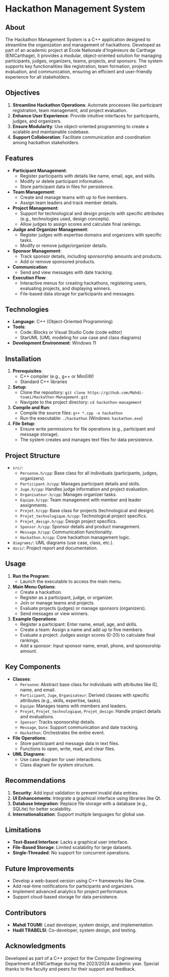 # Hackathon Management System

## About
The Hackathon Management System is a C++ application designed to streamline the organization and management of hackathons. Developed as part of an academic project at École Nationale d'Ingénieurs de Carthage (ENICarthage), it provides a modular, object-oriented solution for managing participants, judges, organizers, teams, projects, and sponsors. The system supports key functionalities like registration, team formation, project evaluation, and communication, ensuring an efficient and user-friendly experience for all stakeholders.

## Objectives
1. **Streamline Hackathon Operations**: Automate processes like participant registration, team management, and project evaluation.
2. **Enhance User Experience**: Provide intuitive interfaces for participants, judges, and organizers.
3. **Ensure Modularity**: Use object-oriented programming to create a scalable and maintainable codebase.
4. **Support Collaboration**: Facilitate communication and coordination among hackathon stakeholders.

## Features
- **Participant Management**:
  - Register participants with details like name, email, age, and skills.
  - Modify or delete participant information.
  - Store participant data in files for persistence.
- **Team Management**:
  - Create and manage teams with up to five members.
  - Assign team leaders and track member details.
- **Project Management**:
  - Support for technological and design projects with specific attributes (e.g., technologies used, design concepts).
  - Allow judges to assign scores and calculate final rankings.
- **Judge and Organizer Management**:
  - Register judges with expertise domains and organizers with specific tasks.
  - Modify or remove judge/organizer details.
- **Sponsor Management**:
  - Track sponsor details, including sponsorship amounts and products.
  - Add or remove sponsored products.
- **Communication**:
  - Send and view messages with date tracking.
- **Execution Flow**:
  - Interactive menus for creating hackathons, registering users, evaluating projects, and displaying winners.
  - File-based data storage for participants and messages.

## Technologies
- **Language**: C++ (Object-Oriented Programming)
- **Tools**:
  - Code::Blocks or Visual Studio Code (code editor)
  - StarUML (UML modeling for use case and class diagrams)
- **Development Environment**: Windows 11

## Installation
1. **Prerequisites**:
   - C++ compiler (e.g., g++ or MinGW)
   - Standard C++ libraries
2. **Setup**:
   - Clone the repository: `git clone https://github.com/Mahdi-toumi/Hackathon-Management.git`
   - Navigate to the project directory: `cd hackathon-management`
3. **Compile and Run**:
   - Compile the source files: `g++ *.cpp -o hackathon`
   - Run the executable: `./hackathon` (Windows: `hackathon.exe`)
4. **File Setup**:
   - Ensure write permissions for file operations (e.g., participant and message storage).
   - The system creates and manages text files for data persistence.

## Project Structure
- `src/`:
  - `Personne.h/cpp`: Base class for all individuals (participants, judges, organizers).
  - `Participant.h/cpp`: Manages participant details and skills.
  - `Juge.h/cpp`: Handles judge information and project evaluation.
  - `Organisateur.h/cpp`: Manages organizer tasks.
  - `Equipe.h/cpp`: Team management with member and leader assignments.
  - `Projet.h/cpp`: Base class for projects (technological and design).
  - `Projet_technologique.h/cpp`: Technological project specifics.
  - `Projet_design.h/cpp`: Design project specifics.
  - `Sponsor.h/cpp`: Sponsor details and product management.
  - `Message.h/cpp`: Communication functionality.
  - `Hackathon.h/cpp`: Core hackathon management logic.
- `diagrams/`: UML diagrams (use case, class, etc.).
- `docs/`: Project report and documentation.

## Usage
1. **Run the Program**:
   - Launch the executable to access the main menu.
2. **Main Menu Options**:
   - Create a hackathon.
   - Register as a participant, judge, or organizer.
   - Join or manage teams and projects.
   - Evaluate projects (judges) or manage sponsors (organizers).
   - Send messages or view winners.
3. **Example Operations**:
   - Register a participant: Enter name, email, age, and skills.
   - Create a team: Assign a name and add up to five members.
   - Evaluate a project: Judges assign scores (0-20) to calculate final rankings.
   - Add a sponsor: Input sponsor name, email, phone, and sponsorship amount.

## Key Components
- **Classes**:
  - `Personne`: Abstract base class for individuals with attributes like ID, name, and email.
  - `Participant`, `Juge`, `Organisateur`: Derived classes with specific attributes (e.g., skills, expertise, tasks).
  - `Equipe`: Manages teams with members and leaders.
  - `Projet`, `Projet_technologique`, `Projet_design`: Handle project details and evaluations.
  - `Sponsor`: Tracks sponsorship details.
  - `Message`, `Date`: Support communication and date tracking.
  - `Hackathon`: Orchestrates the entire event.
- **File Operations**:
  - Store participant and message data in text files.
  - Functions to open, write, read, and clear files.
- **UML Diagrams**:
  - Use case diagram for user interactions.
  - Class diagram for system structure.

## Recommendations
1. **Security**: Add input validation to prevent invalid data entries.
2. **UI Enhancements**: Integrate a graphical interface using libraries like Qt.
3. **Database Integration**: Replace file storage with a database (e.g., SQLite) for better scalability.
4. **Internationalization**: Support multiple languages for global use.

## Limitations
- **Text-Based Interface**: Lacks a graphical user interface.
- **File-Based Storage**: Limited scalability for large datasets.
- **Single-Threaded**: No support for concurrent operations.

## Future Improvements
- Develop a web-based version using C++ frameworks like Crow.
- Add real-time notifications for participants and organizers.
- Implement advanced analytics for project performance.
- Support cloud-based storage for data persistence.

## Contributors
- **Mahdi TOUMI**: Lead developer, system design, and implementation.
- **Hadil TRABELSI**: Co-developer, system design, and testing.

## Acknowledgments
Developed as part of a C++ project for the Computer Engineering Department at ENICarthage during the 2023/2024 academic year. Special thanks to the faculty and peers for their support and feedback.
